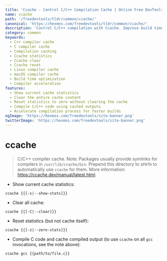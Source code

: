 ```yaml
---
title: 'Ccache - Control C/C++ Compilation Cache | Online Free DevTools by Hexmos'
name: ccache
path: '/freedevtools/tldr/common/ccache/'
canonical: 'https://hexmos.com/freedevtools/tldr/common/ccache/'
description: 'Control C/C++ compilation with Ccache. Improve build times by caching compiler outputs and reusing them. Free online tool, no registration required.'
category: common
keywords:
  - C++ compiler cache
  - C compiler cache
  - Compilation caching
  - Ccache statistics
  - Ccache clear
  - Ccache reset
  - Linux compiler cache
  - macOS compiler cache
  - Build time optimization
  - Compiler acceleration
features:
  - Show current cache statistics
  - Clear the entire cache content
  - Reset statistics to zero without clearing the cache
  - Compile C/C++ code using cached outputs
  - Accelerate compilation process for faster builds
ogImage: 'https://hexmos.com/freedevtools/site-banner.png'
twitterImage: 'https://hexmos.com/freedevtools/site-banner.png'
---
```


# ccache

> C/C++ compiler cache.
> Note: Packages usually provide symlinks for compilers in `/usr/lib/ccache/bin`. Prepend this directory to `$PATH` to automatically use `ccache` for them.
> More information: <https://ccache.dev/manual/latest.html>.

- Show current cache statistics:

`ccache {{[-s|--show-stats]}}`

- Clear all cache:

`ccache {{[-C|--clear]}}`

- Reset statistics (but not cache itself):

`ccache {{[-z|--zero-stats]}}`

- Compile C code and cache compiled output (to use `ccache` on all `gcc` invocations, see the note above):

`ccache gcc {{path/to/file.c}}`
